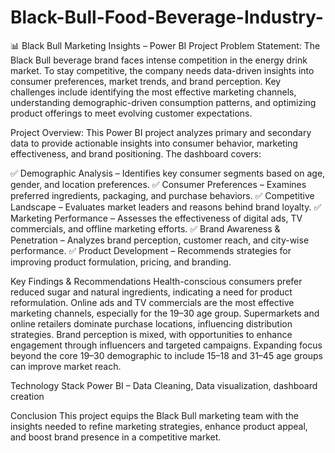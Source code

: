 # Black-Bull-Food-Beverage-Industry-
📊 Black Bull Marketing Insights – Power BI Project
Problem Statement:
The Black Bull beverage brand faces intense competition in the energy drink market. To stay competitive, the company needs data-driven insights into consumer preferences, market trends, and brand perception. Key challenges include identifying the most effective marketing channels, understanding demographic-driven consumption patterns, and optimizing product offerings to meet evolving customer expectations.

Project Overview:
This Power BI project analyzes primary and secondary data to provide actionable insights into consumer behavior, marketing effectiveness, and brand positioning. The dashboard covers:

✅ Demographic Analysis – Identifies key consumer segments based on age, gender, and location preferences.
✅ Consumer Preferences – Examines preferred ingredients, packaging, and purchase behaviors.
✅ Competitive Landscape – Evaluates market leaders and reasons behind brand loyalty.
✅ Marketing Performance – Assesses the effectiveness of digital ads, TV commercials, and offline marketing efforts.
✅ Brand Awareness & Penetration – Analyzes brand perception, customer reach, and city-wise performance.
✅ Product Development – Recommends strategies for improving product formulation, pricing, and branding.

Key Findings & Recommendations
Health-conscious consumers prefer reduced sugar and natural ingredients, indicating a need for product reformulation.
Online ads and TV commercials are the most effective marketing channels, especially for the 19–30 age group.
Supermarkets and online retailers dominate purchase locations, influencing distribution strategies.
Brand perception is mixed, with opportunities to enhance engagement through influencers and targeted campaigns.
Expanding focus beyond the core 19–30 demographic to include 15–18 and 31–45 age groups can improve market reach.

Technology Stack
Power BI – Data Cleaning, Data visualization, dashboard creation

Conclusion
This project equips the Black Bull marketing team with the insights needed to refine marketing strategies, enhance product appeal, and boost brand presence in a competitive market.

